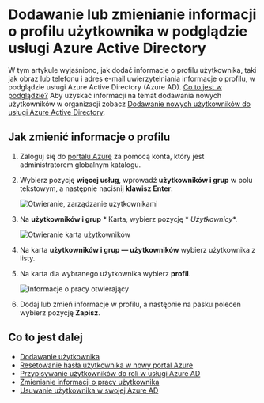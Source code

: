 <properties
    pageTitle="Dodawanie lub zmienianie informacji o profilu użytkownika w podglądzie usługi Azure Active Directory | Microsoft Azure"
    description="Wyjaśniono, jak dodać profil użytkownika, w tym obraz profilu w usłudze Active Directory platformy Azure"
    services="active-directory"
    documentationCenter=""
    authors="curtand"
    manager="femila"
    editor=""/>

<tags
    ms.service="active-directory"
    ms.workload="identity"
    ms.tgt_pltfrm="na"
    ms.devlang="na"
    ms.topic="article"
    ms.date="09/12/2016"
    ms.author="curtand"/>

# <a name="add-or-change-profile-information-for-a-user-in-azure-active-directory-preview"></a>Dodawanie lub zmienianie informacji o profilu użytkownika w podglądzie usługi Azure Active Directory

W tym artykule wyjaśniono, jak dodać informacje o profilu użytkownika, taki jak obraz lub telefonu i adres e-mail uwierzytelniania informacje o profilu, w podglądzie usługi Azure Active Directory (Azure AD). [Co to jest w podglądzie?](active-directory-preview-explainer.md) Aby uzyskać informacji na temat dodawania nowych użytkowników w organizacji zobacz [Dodawanie nowych użytkowników do usługi Azure Active Directory](active-directory-users-create-azure-portal.md).

## <a name="how-to-change-profile-information"></a>Jak zmienić informacje o profilu

1.  Zaloguj się do [portalu Azure](https://portal.azure.com) za pomocą konta, który jest administratorem globalnym katalogu.

2.  Wybierz pozycję **więcej usług**, wprowadź **użytkowników i grup** w polu tekstowym, a następnie naciśnij **klawisz Enter**.

    ![Otwieranie, zarządzanie użytkownikami](./media/active-directory-users-profile-azure-portal/create-users-user-management.png)

3.  Na **użytkowników i grup** * Karta, wybierz pozycję * *Użytkownicy**.

    ![Otwieranie karta użytkowników](./media/active-directory-users-profile-azure-portal/create-users-open-users-blade.png)

4. Na karta **użytkowników i grup — użytkowników** wybierz użytkownika z listy.

5. Na karta dla wybranego użytkownika wybierz **profil**.

    ![Informacje o pracy otwierający](./media/active-directory-users-profile-azure-portal/active-directory-create-users-profile.png)

6. Dodaj lub zmień informacje w profilu, a następnie na pasku poleceń wybierz pozycję **Zapisz**.

## <a name="whats-next"></a>Co to jest dalej

- [Dodawanie użytkownika](active-directory-users-create-azure-portal.md)
- [Resetowanie hasła użytkownika w nowy portal Azure](active-directory-users-reset-password-azure-portal.md)
- [Przypisywanie użytkowników do roli w usługi Azure AD](active-directory-users-assign-role-azure-portal.md)
- [Zmienianie informacji o pracy użytkownika](active-directory-users-work-info-azure-portal.md)
- [Usuwanie użytkownika w swojej Azure AD](active-directory-users-delete-user-azure-portal.md)

